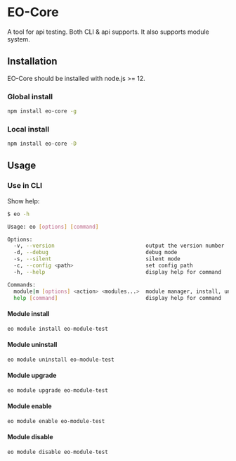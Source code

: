 # EO-Core

A tool for api testing. Both CLI & api supports. It also supports module system.

## Installation

EO-Core should be installed with node.js >= 12.

### Global install

```bash
npm install eo-core -g
```

### Local install

```bash
npm install eo-core -D
```

## Usage

### Use in CLI

Show help:

```bash
$ eo -h

Usage: eo [options] [command]

Options:
  -v, --version                             output the version number
  -d, --debug                               debug mode
  -s, --silent                              silent mode
  -c, --config <path>                       set config path
  -h, --help                                display help for command

Commands:
  module|m [options] <action> <modules...>  module manager, install, uninstall, upgrade, enable, disable modules.
  help [command]                            display help for command
```

#### Module install

```bash
eo module install eo-module-test
```

#### Module uninstall

```bash
eo module uninstall eo-module-test
```

#### Module upgrade

```bash
eo module upgrade eo-module-test
```

#### Module enable

```bash
eo module enable eo-module-test
```

#### Module disable

```bash
eo module disable eo-module-test
```
